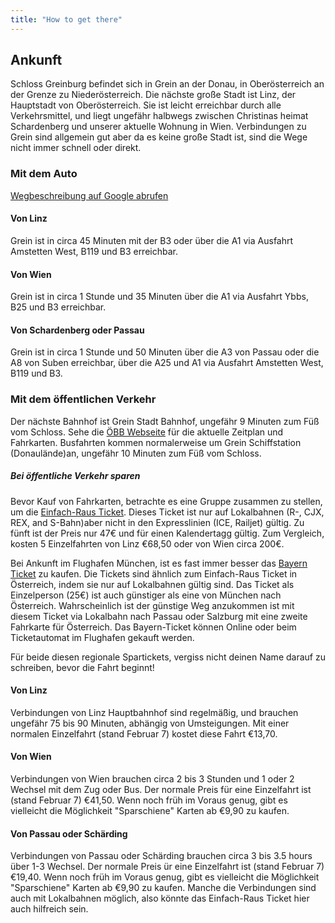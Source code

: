 ```yaml
---
title: "How to get there"
---
```


## Ankunft

Schloss Greinburg befindet sich in Grein an der Donau, in Oberösterreich an der Grenze zu Niederösterreich. Die nächste große Stadt ist Linz, der Hauptstadt von Oberösterreich. Sie ist leicht erreichbar durch alle Verkehrsmittel, und liegt ungefähr halbwegs zwischen Christinas heimat Schardenberg und unserer aktuelle Wohnung in Wien. Verbindungen zu Grein sind allgemein gut aber da es keine große Stadt ist, sind die Wege nicht immer schnell oder direkt.

### Mit dem Auto

<a href="https://www.google.com/maps/dir//Castle+Greinburg,+Greinburg+1,+4360+Grein,+Austria/@48.2261756,14.8506957,17z/data=!4m16!1m6!3m5!1s0x47724e0820767e7b:0x60e3b375b28d262e!2sCastle+Greinburg!8m2!3d48.2261756!4d14.8528844!4m8!1m0!1m5!1m1!1s0x47724e0820767e7b:0x60e3b375b28d262e!2m2!1d14.8528844!2d48.2261756!3e2" target="_blank" rel="noreferrer" rel="noreferrer">Wegbeschreibung auf Google abrufen</a>

#### Von Linz

Grein ist in circa 45 Minuten mit der B3 oder über die A1 via Ausfahrt Amstetten West, B119 und B3 erreichbar.

#### Von Wien

Grein ist in circa 1 Stunde und 35 Minuten über die A1 via Ausfahrt Ybbs, B25 und B3 erreichbar.

#### Von Schardenberg oder Passau

Grein ist in circa 1 Stunde und 50 Minuten über die A3 von Passau oder die A8 von Suben erreichbar, über die A25 und A1 via Ausfahrt Amstetten West, B119 und B3.

### Mit dem öffentlichen Verkehr

Der nächste Bahnhof ist Grein Stadt Bahnhof, ungefähr 9 Minuten zum Füß vom Schloss. Sehe die <a href="https://tickets.oebb.at/en/ticket" target="_blank" rel="noreferrer">ÖBB Webseite</a> für die aktuelle Zeitplan und Fahrkarten. Busfahrten kommen normalerweise um Grein Schiffstation (Donaulände)an, ungefähr 10 Minuten zum Füß vom Schloss.

##### Bei öffentliche Verkehr sparen

Bevor Kauf von Fahrkarten, betrachte es eine Gruppe zusammen zu stellen, um die <a href="https://www.oebb.at/de/tickets-kundenkarten/schueler-gruppen/einfach-raus-ticket" target="_blank" rel="noreferrer">Einfach-Raus Ticket</a>. Dieses Ticket ist nur auf Lokalbahnen (R-, CJX, REX, and S-Bahn)aber nicht in den Expresslinien (ICE, Railjet) gültig. Zu fünft ist der Preis nur 47€ und für einen Kalendertagg gültig. Zum Vergleich, kosten 5 Einzelfahrten von Linz €68,50 oder von Wien circa 200€.

Bei Ankunft im Flughafen München, ist es fast immer besser das <a href="https://www.bahn.com/en/view/offers/regional/regional-day-ticket-for-bavaria.shtml" target="_blank" rel="noreferrer">Bayern Ticket</a> zu kaufen. Die Tickets sind ähnlich zum Einfach-Raus Ticket in Österreich, indem sie nur auf Lokalbahnen gültig sind. Das Ticket als Einzelperson (25€) ist auch günstiger als eine von München nach Österreich. Wahrscheinlich ist der günstige Weg anzukommen ist mit diesem Ticket via Lokalbahn nach Passau oder Salzburg mit eine zweite Fahrkarte für Österreich. Das Bayern-Ticket können Online oder beim Ticketautomat im Flughafen gekauft werden.

Für beide diesen regionale Spartickets, vergiss nicht deinen Name darauf zu schreiben, bevor die Fahrt beginnt!

#### Von Linz

Verbindungen von Linz Hauptbahnhof sind regelmäßig, und brauchen ungefähr 75 bis 90 Minuten, abhängig von Umsteigungen. Mit einer normalen Einzelfahrt (stand Februar 7) kostet diese Fahrt €13,70.

#### Von Wien

Verbindungen von Wien brauchen circa 2 bis 3 Stunden und 1 oder 2 Wechsel mit dem Zug oder Bus. Der normale Preis für eine Einzelfahrt ist (stand Februar 7) €41,50. Wenn noch früh im Voraus genug, gibt es vielleicht die Möglichkeit "Sparschiene" Karten ab €9,90 zu kaufen.

#### Von Passau oder Schärding

Verbindungen von Passau oder Schärding brauchen circa 3 bis 3.5 hours über 1-3 Wechsel. Der normale Preis  ür eine Einzelfahrt ist (stand Februar 7) €19,40. Wenn noch früh im Voraus genug, gibt es vielleicht die Möglichkeit "Sparschiene" Karten ab €9,90 zu kaufen. Manche die Verbindungen sind auch mit Lokalbahnen möglich, also könnte das Einfach-Raus Ticket hier auch hilfreich sein.
